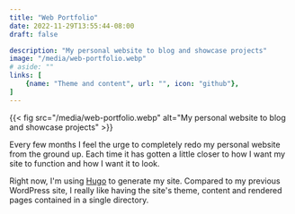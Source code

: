 ```yaml
---
title: "Web Portfolio"
date: 2022-11-29T13:55:44-08:00
draft: false

description: "My personal website to blog and showcase projects"
image: "/media/web-portfolio.webp"
# aside: ""
links: [
    {name: "Theme and content", url: "", icon: "github"},
]
---
```

{{< fig src="/media/web-portfolio.webp" alt="My personal website to blog and showcase projects" >}}

Every few months I feel the urge to completely redo my personal website from the ground up. Each time it has gotten a little closer to how I want my site to function and how I want it to look.

Right now, I'm using [Hugo](https://gohugo.io/) to generate my site. Compared to my previous WordPress site, I really like having the site's theme, content and rendered pages contained in a single directory.